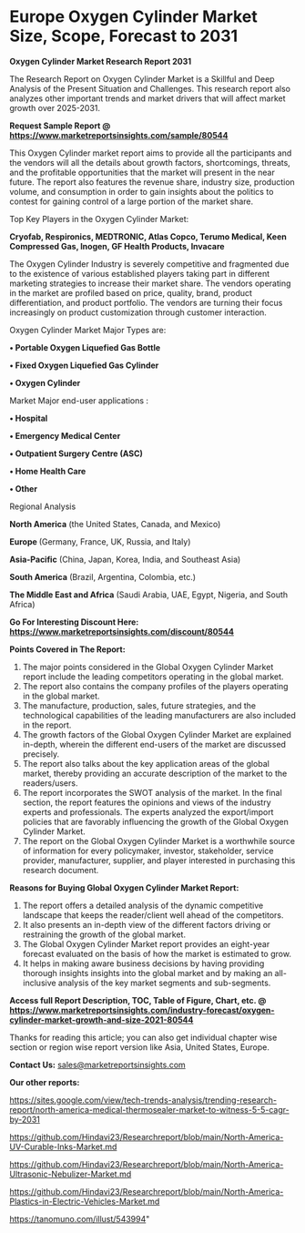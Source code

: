# Europe Oxygen Cylinder Market Size, Scope, Forecast to 2031

<strong>Oxygen Cylinder Market Research Report 2031</strong>

The Research Report on Oxygen Cylinder Market is a Skillful and Deep Analysis of the Present Situation and Challenges. This research report also analyzes other important trends and market drivers that will affect market growth over 2025-2031.

<strong>Request Sample Report @ <a href=https://www.marketreportsinsights.com/sample/80544>https://www.marketreportsinsights.com/sample/80544</a></strong>

This Oxygen Cylinder market report aims to provide all the participants and the vendors will all the details about growth factors, shortcomings, threats, and the profitable opportunities that the market will present in the near future. The report also features the revenue share, industry size, production volume, and consumption in order to gain insights about the politics to contest for gaining control of a large portion of the market share.

Top Key Players in the Oxygen Cylinder Market:

<strong>Cryofab, Respironics, MEDTRONIC, Atlas Copco, Terumo Medical, Keen Compressed Gas, Inogen, GF Health Products, Invacare</strong>

The Oxygen Cylinder Industry is severely competitive and fragmented due to the existence of various established players taking part in different marketing strategies to increase their market share. The vendors operating in the market are profiled based on price, quality, brand, product differentiation, and product portfolio. The vendors are turning their focus increasingly on product customization through customer interaction.

Oxygen Cylinder Market Major Types are:

<strong>• Portable Oxygen Liquefied Gas Bottle

• Fixed Oxygen Liquefied Gas Cylinder

• Oxygen Cylinder</strong>

Market Major end-user applications :

<strong>• Hospital

• Emergency Medical Center

• Outpatient Surgery Centre (ASC)

• Home Health Care

• Other</strong>

Regional Analysis

</u><strong><b>North America</b></strong> (the United States, Canada, and Mexico)

<strong><b>Europe </b></strong>(Germany, France, UK, Russia, and Italy)

<strong><b>Asia-Pacific</b></strong> (China, Japan, Korea, India, and Southeast Asia)

<strong><b>South America</b></strong> (Brazil, Argentina, Colombia, etc.)

<strong><b>The Middle East and Africa</b></strong> (Saudi Arabia, UAE, Egypt, Nigeria, and South Africa)

<strong>Go For Interesting Discount Here: <a href=https://www.marketreportsinsights.com/discount/80544>https://www.marketreportsinsights.com/discount/80544</a></strong>

<strong>Points Covered in The Report:</strong>
<ol>
  <li>The major points considered in the Global Oxygen Cylinder Market report include the leading competitors operating in the global market.</li>
  <li>The report also contains the company profiles of the players operating in the global market.</li>
  <li>The manufacture, production, sales, future strategies, and the technological capabilities of the leading manufacturers are also included in the report.</li>
  <li>The growth factors of the Global Oxygen Cylinder Market are explained in-depth, wherein the different end-users of the market are discussed precisely.</li>
  <li>The report also talks about the key application areas of the global market, thereby providing an accurate description of the market to the readers/users.</li>
  <li>The report incorporates the SWOT analysis of the market. In the final section, the report features the opinions and views of the industry experts and professionals. The experts analyzed the export/import policies that are favorably influencing the growth of the Global Oxygen Cylinder Market.</li>
  <li>The report on the Global Oxygen Cylinder Market is a worthwhile source of information for every policymaker, investor, stakeholder, service provider, manufacturer, supplier, and player interested in purchasing this research document.</li>
</ol>
<strong>Reasons for Buying Global Oxygen Cylinder Market Report:</strong>

<ol>
  <li>The report offers a detailed analysis of the dynamic competitive landscape that keeps the reader/client well ahead of the competitors.</li>
  <li>It also presents an in-depth view of the different factors driving or restraining the growth of the global market.</li>
  <li>The Global Oxygen Cylinder Market report provides an eight-year forecast evaluated on the basis of how the market is estimated to grow.</li>
  <li>It helps in making aware business decisions by having providing thorough insights insights into the global market and by making an all-inclusive analysis of the key market segments and sub-segments.</li>
</ol>
<strong>Access full Report Description, TOC, Table of Figure, Chart, etc. @ <a href=https://www.marketreportsinsights.com/industry-forecast/oxygen-cylinder-market-growth-and-size-2021-80544>https://www.marketreportsinsights.com/industry-forecast/oxygen-cylinder-market-growth-and-size-2021-80544</a></strong>


Thanks for reading this article; you can also get individual chapter wise section or region wise report version like Asia, United States, Europe.

<strong>Contact Us:</strong>
sales@marketreportsinsights.com

<strong>Our other reports:</strong>

<a href=https://sites.google.com/view/tech-trends-analysis/trending-research-report/north-america-medical-thermosealer-market-to-witness-5-5-cagr-by-2031>https://sites.google.com/view/tech-trends-analysis/trending-research-report/north-america-medical-thermosealer-market-to-witness-5-5-cagr-by-2031</a>

<a href=https://github.com/Hindavi23/Researchreport/blob/main/North-America-UV-Curable-Inks-Market.md>https://github.com/Hindavi23/Researchreport/blob/main/North-America-UV-Curable-Inks-Market.md</a>

<a href=https://github.com/Hindavi23/Researchreport/blob/main/North-America-Ultrasonic-Nebulizer-Market.md>https://github.com/Hindavi23/Researchreport/blob/main/North-America-Ultrasonic-Nebulizer-Market.md</a>

<a href=https://github.com/Hindavi23/Researchreport/blob/main/North-America-Plastics-in-Electric-Vehicles-Market.md>https://github.com/Hindavi23/Researchreport/blob/main/North-America-Plastics-in-Electric-Vehicles-Market.md</a>

<a href=https://tanomuno.com/illust/543994>https://tanomuno.com/illust/543994</a>"
